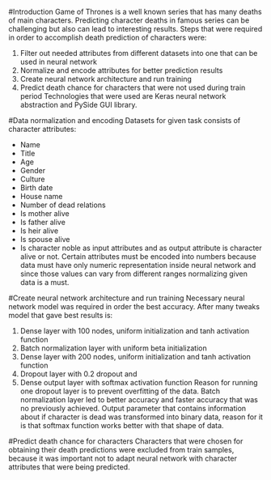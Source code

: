 #Introduction
Game of Thrones is a well known series that has many deaths of main characters.
Predicting character deaths in famous series can be challenging but also can lead to interesting results.
Steps that were required in order to accomplish death prediction of characters were:
1. Filter out needed attributes from different datasets into one that can be used in neural network
2. Normalize and encode attributes for better prediction results
3. Create neural network architecture and run training
4. Predict death chance for characters that were not used during train period
Technologies that were used are Keras neural network abstraction and PySide GUI library.



#Data normalization and encoding
Datasets for given task consists of character attributes:
* Name
* Title
* Age
* Gender
* Culture
* Birth date
* House name
* Number of dead relations
* Is mother alive
* Is father alive
* Is heir alive
* Is spouse alive
* Is character noble
as input attributes and as output attribute is character alive or not.
Certain attributes must be encoded into numbers because data must have only numeric representation inside neural network and
since those values can vary from different ranges normalizing given data is a must.

#Create neural network architecture and run training
Necessary neural network model was required in order the best accuracy.
After many tweaks model that gave best results is:
1. Dense layer with 100 nodes, uniform initialization and tanh activation function
2. Batch normalization layer with uniform beta initialization
3. Dense layer with 200 nodes, uniform initialization and tanh activation function
4. Dropout layer with 0.2 dropout and 
5. Dense output layer with softmax activation function
Reason for running one dropout layer is to prevent overfitting of the data.
Batch normalization layer led to better accuracy and faster accuracy that was no previously achieved.
Output parameter that contains information about if character is dead was transformed into binary data, reason for it is that
softmax function works better with that shape of data.


#Predict death chance for characters 
Characters that were chosen for obtaining their death predictions were excluded from train samples,
because it was important not to adapt neural network with character attributes that were being predicted.

 

